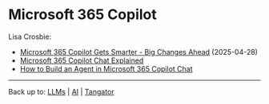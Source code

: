 # Microsoft 365 Copilot

Lisa Crosbie:
- [Microsoft 365 Copilot Gets Smarter - Big Changes Ahead](m365-copilot-gets-smarter.md) (2025-04-28)
- [Microsoft 365 Copilot Chat Explained](ms365-copilot-chat-explained.md)
- [How to Build an Agent in Microsoft 365 Copilot Chat](how-to-build-an-agent-chat.md)

----

Back up to: [LLMs](../index.md) | [AI](../../index.md) | [Tangator](../../../index.md)
